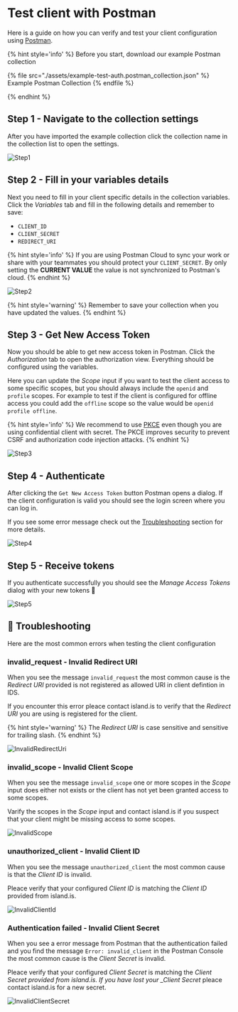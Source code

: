 # Test client with Postman

Here is a guide on how you can verify and test your client configuration using [Postman](https://www.postman.com/).

{% hint style='info' %}
Before you start, download our example Postman collection

{% file src="./assets/example-test-auth.postman_collection.json" %}
Example Postman Collection
{% endfile %}

{% endhint %}

## Step 1 - Navigate to the collection settings

After you have imported the example collection click the collection name in the collection list to open the settings.

![Step1](./assets/step1_click_collection.png)

## Step 2 - Fill in your variables details

Next you need to fill in your client specific details in the collection variables.
Click the _Variables_ tab and fill in the following details and remember to save:

- `CLIENT_ID`
- `CLIENT_SECRET`
- `REDIRECT_URI`

{% hint style='info' %}
If you are using Postman Cloud to sync your work or share with your teammates you should protect your `CLIENT_SECRET`. By only setting the **CURRENT VALUE** the value is not synchronized to Postman's cloud.
{% endhint %}

![Step2](./assets/step2_fill_in_variables.png)

{% hint style='warning' %}
Remember to save your collection when you have updated the values.
{% endhint %}

## Step 3 - Get New Access Token

Now you should be able to get new access token in Postman. Click the _Authorization_ tab to open the authorization view. Everything should be configured using the variables.

Here you can update the _Scope_ input if you want to test the client access to some specific scopes, but you should always include the `openid` and `profile` scopes.
For example to test if the client is configured for offline access you could add the `offline` scope so the value would be `openid profile offline`.

{% hint style='info' %}
We recommend to use [PKCE](https://datatracker.ietf.org/doc/html/rfc7636) even though you are using confidential client with secret. The PKCE improves security to prevent CSRF and authorization code injection attacks.
{% endhint %}

![Step3](./assets/step3_get_new_access_token.png)

## Step 4 - Authenticate

After clicking the `Get New Access Token` button Postman opens a dialog. If the client configuration is valid you should see the login screen where you can log in.

If you see some error message check out the [Troubleshooting](#troubleshooting) section for more details.

![Step4](./assets/step4_authenticate.png)

## Step 5 - Receive tokens

If you authenticate successfully you should see the _Manage Access Tokens_ dialog with your new tokens 🎉

![Step5](./assets/step5_receive_token.png)

## 🐞 Troubleshooting

Here are the most common errors when testing the client configuration

### invalid_request - Invalid Redirect URI

When you see the message `invalid_request` the most common cause is the _Redirect URI_ provided is not registered as allowed URI in client defintion in IDS.

If you encounter this error pleace contact island.is to verify that the _Redirect URI_ you are using is registered for the client.

{% hint style='warning' %}
The _Redirect URI_ is case sensitive and sensitive for trailing slash.
{% endhint %}

![InvalidRedirectUri](./assets/ts_invalid_redirect_uri.png)

### invalid_scope - Invalid Client Scope

When you see the message `invalid_scope` one or more scopes in the _Scope_ input does either not exists or the client has not yet been granted access to some scopes.

Varify the scopes in the _Scope_ input and contact island.is if you suspect that your client might be missing access to some scopes.

![InvalidScope](./assets/ts_invalid_scope.png)

### unauthorized_client - Invalid Client ID

When you see the message `unauthorized_client` the most common cause is that the _Client ID_ is invalid.

Pleace verify that your configured _Client ID_ is matching the _Client ID_ provided from island.is.

![InvalidClientId](./assets/ts_invalid_client_id.png)

### Authentication failed - Invalid Client Secret

When you see a error message from Postman that the authentication failed and you find the message `Error: invalid_client` in the Postman Console the most common cause is the _Client Secret_ is invalid.

Pleace verify that your configured _Client Secret_ is matching the _Client Secret provided from island.is. If you have lost your \_Client Secret_ pleace contact island.is for a new secret.

![InvalidClientSecret](./assets/ts_invalid_client_secret.png)
